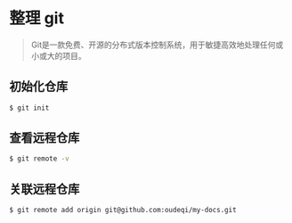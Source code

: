 # 整理 git
> Git是一款免费、开源的分布式版本控制系统，用于敏捷高效地处理任何或小或大的项目。

## 初始化仓库
``` bash
$ git init
```
## 查看远程仓库
``` bash
$ git remote -v
```

## 关联远程仓库
``` bash
$ git remote add origin git@github.com:oudeqi/my-docs.git
```